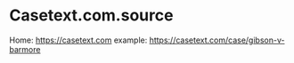 # Casetext.com.source
Home: https://casetext.com example: https://casetext.com/case/gibson-v-barmore
